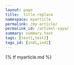 ```yaml
---
layout: page
title:  title.replace
namespace: myarticle
permalink: /my-article/
permalink_id: /artikel-saya/
summary: summary.text
tags: [test1,test2]
tags_id: [ind1,ind2]
---
```


{% tf myarticle.md %}   